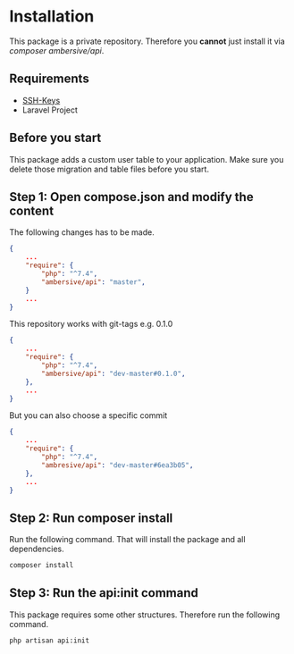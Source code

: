 # Installation

This package is a private repository. Therefore you **cannot** just install it via *composer ambersive/api*.

## Requirements

- [SSH-Keys](https://barryvanveen.nl/blog/55-installing-a-private-package-with-composer)
- Laravel Project

## Before you start
This package adds a custom user table to your application. Make sure you delete those migration and table files before you start.

## Step 1: Open compose.json and modify the content

The following changes has to be made.

```json
{
    ...
    "require": {
        "php": "^7.4",
        "ambersive/api": "master",
    }
    ...
}
```

This repository works with git-tags e.g. 0.1.0


```json
{
    ...
    "require": {
        "php": "^7.4",
        "ambersive/api": "dev-master#0.1.0",
    },
    ...
}
```

But you can also choose a specific commit

```json
{
    ...
    "require": {
        "php": "^7.4",
        "ambresive/api": "dev-master#6ea3b05",
    },
    ...
}
```

## Step 2: Run composer install

Run the following command. That will install the package and all dependencies.

```bash
composer install
```

## Step 3: Run the api:init command

This package requires some other structures. Therefore run the following command.

```bash
php artisan api:init
```